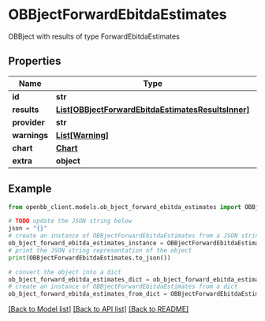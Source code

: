 # OBBjectForwardEbitdaEstimates

OBBject with results of type ForwardEbitdaEstimates

## Properties

Name | Type | Description | Notes
------------ | ------------- | ------------- | -------------
**id** | **str** |  | [optional] 
**results** | [**List[OBBjectForwardEbitdaEstimatesResultsInner]**](OBBjectForwardEbitdaEstimatesResultsInner.md) |  | [optional] 
**provider** | **str** |  | [optional] 
**warnings** | [**List[Warning]**](Warning.md) |  | [optional] 
**chart** | [**Chart**](Chart.md) |  | [optional] 
**extra** | **object** | Extra info. | [optional] 

## Example

```python
from openbb_client.models.ob_bject_forward_ebitda_estimates import OBBjectForwardEbitdaEstimates

# TODO update the JSON string below
json = "{}"
# create an instance of OBBjectForwardEbitdaEstimates from a JSON string
ob_bject_forward_ebitda_estimates_instance = OBBjectForwardEbitdaEstimates.from_json(json)
# print the JSON string representation of the object
print(OBBjectForwardEbitdaEstimates.to_json())

# convert the object into a dict
ob_bject_forward_ebitda_estimates_dict = ob_bject_forward_ebitda_estimates_instance.to_dict()
# create an instance of OBBjectForwardEbitdaEstimates from a dict
ob_bject_forward_ebitda_estimates_from_dict = OBBjectForwardEbitdaEstimates.from_dict(ob_bject_forward_ebitda_estimates_dict)
```
[[Back to Model list]](../README.md#documentation-for-models) [[Back to API list]](../README.md#documentation-for-api-endpoints) [[Back to README]](../README.md)


